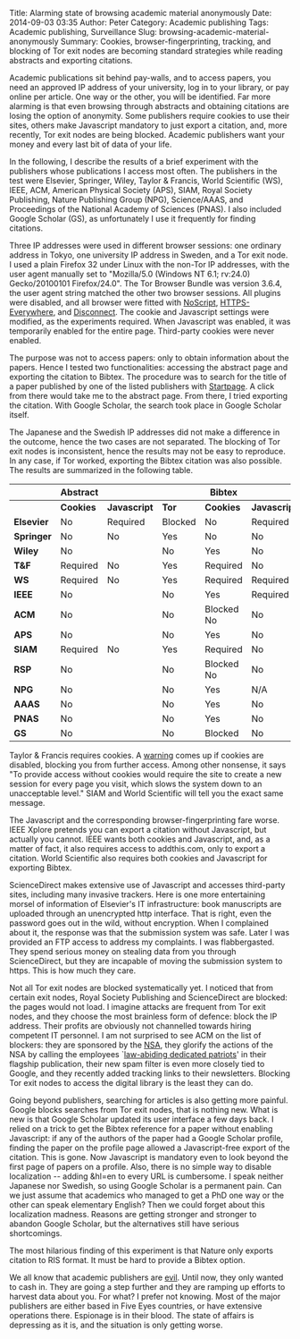 Title: Alarming state of browsing academic material anonymously
Date: 2014-09-03 03:35
Author: Peter
Category: Academic publishing
Tags: Academic publishing, Surveillance
Slug: browsing-academic-material-anonymously
Summary: Cookies, browser-fingerprinting, tracking, and blocking of Tor exit nodes are becoming standard strategies while reading abstracts and exporting citations.

Academic publications sit behind pay-walls, and to access papers, you
need an approved IP address of your university, log in to your library,
or pay online per article. One way or the other, you will be identified.
Far more alarming is that even browsing through abstracts and obtaining
citations are losing the option of anonymity. Some publishers require
cookies to use their sites, others make Javascript mandatory to just
export a citation, and, more recently, Tor exit nodes are being blocked.
Academic publishers want your money and every last bit of data of your
life.

In the following, I describe the results of a brief experiment with the
publishers whose publications I access most often. The publishers in the
test were Elsevier, Springer, Wiley, Taylor & Francis, World Scientific
(WS), IEEE, ACM, American Physical Society (APS), SIAM, Royal Society
Publishing, Nature Publishing Group (NPG), Science/AAAS, and Proceedings
of the National Academy of Sciences (PNAS). I also included Google
Scholar (GS), as unfortunately I use it frequently for finding
citations.

Three IP addresses were used in different browser sessions: one ordinary
address in Tokyo, one university IP address in Sweden, and a Tor exit
node. I used a plain Firefox 32 under Linux with the non-Tor IP
addresses, with the user agent manually set to "Mozilla/5.0 (Windows NT
6.1; rv:24.0) Gecko/20100101 Firefox/24.0". The Tor Browser Bundle was
version 3.6.4, the user agent string matched the other two browser
sessions. All plugins were disabled, and all browser were fitted with
[NoScript](http://noscript.net/),
[HTTPS-Everywhere](https://www.eff.org/https-everywhere), and
[Disconnect](https://disconnect.me/). The cookie and Javascript settings
were modified, as the experiments required. When Javascript was enabled,
it was temporarily enabled for the entire page. Third-party cookies were
never enabled.

The purpose was not to access papers: only to obtain information about
the papers. Hence I tested two functionalities: accessing the abstract
page and exporting the citation to Bibtex. The procedure was to search
for the title of a paper published by one of the listed publishers with
[Startpage](https://startpage.com/). A click from there would take me to
the abstract page. From there, I tried exporting the citation. With
Google Scholar, the search took place in Google Scholar itself.

The Japanese and the Swedish IP addresses did not make a difference in
the outcome, hence the two cases are not separated. The blocking of Tor
exit nodes is inconsistent, hence the results may not be easy to
reproduce. In any case, if Tor worked, exporting the Bibtex citation was
also possible. The results are summarized in the following table.

|            | **Abstract**                       |||**Bibtex**  ||
|------------|------------|------------|------------|------------|------------
|            | **Cookies**|**Javascript**|**Tor**   |**Cookies** |**Javascript**
|**Elsevier**| No         |  Required  |    Blocked |    No      |   Required
|**Springer**| No         |  No        |   Yes      |    No      |     No
**Wiley**  |  No  |    |     No  |         Yes  |        No      |     No
**T&F**  |    Required  |   No  |         Yes  |        Required  |   No
**WS**  |     Required  |   No  |         Yes  |        Required  |   Required
**IEEE**  |   No  |    |     No  |         Yes  |        Required  |   Required
**ACM**  |    No  |    |     No  |         Blocked      No  |         No
**APS**  |    No  |    |     No  |         Yes  |        No  |         No
**SIAM**  |   Required  |   No  |        Yes  |        Required  |   No
**RSP**  |    No  |    |     No  |         Blocked      No  |         No
**NPG**  |    No  |    |     No  |         Yes  |        N/A  |        N/A
**AAAS**  |   No  |    |     No  |         Yes  |        No  |         No
**PNAS**  |   No  |    |     No  |         Yes  |        No  |         No
**GS**  |     No  |    |     No  |         Blocked  |    No  |         Required

Taylor & Francis requires cookies. A
[warning](http://www.tandfonline.com/action/cookieAbsent) comes up if
cookies are disabled, blocking you from further access. Among other
nonsense, it says "To provide access without cookies would require the
site to create a new session for every page you visit, which slows the
system down to an unacceptable level." SIAM and World Scientific will
tell you the exact same message.

The Javascript and the corresponding browser-fingerprinting fare worse.
IEEE Xplore pretends you can export a citation without Javascript, but
actually you cannot. IEEE wants both cookies and Javascript, and, as a
matter of fact, it also requires access to addthis.com, only to export a
citation. World Scientific also requires both cookies and Javascript for
exporting Bibtex.

ScienceDirect makes extensive use of Javascript and accesses third-party
sites, including many invasive trackers. Here is one more entertaining
morsel of information of Elsevier's IT infrastructure: book manuscripts
are uploaded through an unencrypted http interface. That is right, even
the password goes out in the wild, without encryption. When I complained
about it, the response was that the submission system was safe. Later I
was provided an FTP access to address my complaints. I was
flabbergasted. They spend serious money on stealing data from you
through ScienceDirect, but they are incapable of moving the submission
system to https. This is how much they care.

Not all Tor exit nodes are blocked systematically yet. I noticed that
from certain exit nodes, Royal Society Publishing and ScienceDirect are
blocked: the pages would not load. I imagine attacks are frequent from
Tor exit nodes, and they choose the most brainless form of defence:
block the IP address. Their profits are obviously not channelled towards
hiring competent IT personnel. I am not surprised to see ACM on the list
of blockers: they are sponsored by the
[NSA]({filename}/full-page-ad-by-nsa-in-the-communications-of-the-acm.md "Full-page ad by NSA in the Communications of the ACM"),
they glorify the actions of the NSA by calling the employees
\`[law-abiding dedicated
patriots](http://cacm.acm.org/magazines/2014/5/174340-the-nsa-and-snowden/fulltext "Law-abiding dedicated patriots")'
in their flagship publication, their new spam filter is even more
closely tied to Google, and they recently added tracking links to their
newsletters. Blocking Tor exit nodes to access the digital library is
the least they can do.

Going beyond publishers, searching for articles is also getting more
painful. Google blocks searches from Tor exit nodes, that is nothing
new. What is new is that Google Scholar updated its user interface a few
days back. I relied on a trick to get the Bibtex reference for a paper
without enabling Javascript: if any of the authors of the paper had a
Google Scholar profile, finding the paper on the profile page allowed a
Javascript-free export of the citation. This is gone. Now Javascript is
mandatory even to look beyond the first page of papers on a profile.
Also, there is no simple way to disable localization -- adding &hl=en to
every URL is cumbersome. I speak neither Japanese nor Swedish, so using
Google Scholar is a permanent pain. Can we just assume that academics
who managed to get a PhD one way or the other can speak elementary
English? Then we could forget about this localization madness. Reasons
are getting stronger and stronger to abandon Google Scholar, but the
alternatives still have serious shortcomings.

The most hilarious finding of this experiment is that Nature only
exports citation to RIS format. It must be hard to provide a Bibtex
option.

We all know that academic publishers are
[evil](http://www.theguardian.com/commentisfree/2011/aug/29/academic-publishers-murdoch-socialist).
Until now, they only wanted to cash in. They are going a step further
and they are ramping up efforts to harvest data about you. For what? I
prefer not knowing. Most of the major publishers are either based in
Five Eyes countries, or have extensive operations there. Espionage is in
their blood. The state of affairs is depressing as it is, and the
situation is only getting worse.

